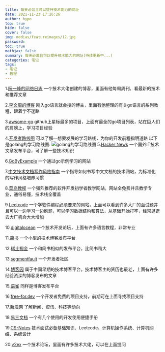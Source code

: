 ```yaml
---
title: 每天必逛且可以提升技术能力的网址
date: 2021-11-23 17:26:26
author: hypo
top: true
hide: false
cover: false
img: medias/featureimages/12.jpg
password:
toc: true
mathjax: false
summary: 每天必逛且可以提升技术能力的网址(持续更新中...)
categories: 笔记
tags:
- 笔记
- 教程
---
```


1.[阮一峰的网络日志](https://www.ruanyifeng.com/blog/) 一个技术大佬创建的博客，里面有他每周周刊，看最新的技术和推荐文章

2.[李文周的博客](https://www.liwenzhou.com/) 刚入go语言就会搜的博主，里面有他整理的有关go语言的系列教程，跟着学不迷路

3.[awsome-go](https://github.com/avelino/awesome-go) github上星标最多的项目，上面有最全的go项目列表，站在巨人们的肩膀上，学习项目经验

4.[开发者路线图](https://roadmap.sh/roadmaps) 可以了解一想要发展的学习路线，为你的开发前程指明道路
以下是golang的学习路线图:
![golang的学习路线图](https://roadmap.sh/roadmaps/golang.png "golang")
5.[Hacker News](https://news.ycombinator.com/news) 一个国外IT技术文章发布平台，可了解一些技术知识

6.[GoByExample](https://gobyexample.com/) 一个通过go示例学习的网站

7.[中文技术文档写作风格指南](https://zh-style-guide.readthedocs.io/zh_CN/latest/index.html) 一个指导如何书写中文文档的技术网站，为标准化的写作风格培养习惯

8.[菜鸟教程](https://www.runoob.com/) 一个强烈推荐的软件开发初学者教学网站，网站全免费并且教学专业，通俗易懂，技术栈全覆盖

9.[Leetcode](https://leetcode-cn.com/) 一个学软件编程必须要来的网站，上面可以看到许多大厂的面试题并且可以一边学习一边刷题，可以学习数据结构和算法，从基础开始打牢，经常逛逛去大厂机会大大增加

10.[digitalocean](https://www.digitalocean.com/community) 一个技术开发论坛，上面有许多语言教程，非常专业

11.[简书](https://www.jianshu.com/techareas/backend) 一个小型的技术博客发布平台

12.[稀土掘金](https://juejin.cn/) 一个和简书相似的发布平台，比简书稍大

13.[segmentfault](https://segmentfault.com/) 一个开发者社区

14.[博客园](https://www.cnblogs.com/) 属于中国早期的技术博客平台，技术博客主的资历也最老，上面有许多经验资深的博客发布的文章

15.[语雀](https://www.yuque.com/) 同样是博客发布平台

16.[free-for.dev](https://free-for.dev/#/?id=free-fordev) 一个开发者免费的项目支持，前期可在上面寻找项目支持

17.[新浪网](https://www.sina.com.cn/) 了解新闻、资讯、科技等动向

18.[易三文档](https://www.yii3.cn/) 一个有几个使用的开发使用便捷手册

19.[CS-Notes](http://www.cyc2018.xyz/) 技术面试必备基础知识、Leetcode、计算机操作系统、计算机网络、系统设计

20.[v2ex](https://www.v2ex.com/go/go) 一个技术论坛，里面有许多技术大佬，可以在上面提问